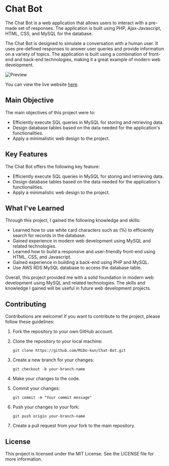 # Chat Bot

The Chat Bot is a web application that allows users to interact with a pre-made set of responses. The application is built using PHP, Ajax-Javascript, HTML, CSS, and MySQL for the database. 

The Chat Bot is designed to simulate a conversation with a human user. It uses pre-defined responses to answer user queries and provide information on a variety of topics. The application is built using a combination of front-end and back-end technologies, making it a great example of modern web development.

![Preview](https://lh3.googleusercontent.com/TqzV7wIHv_msrg_DVHceOd7Y3lW32FMycqlIuOX04tmc6ZoqUwz34FLxgXhGm99fPie1-wI5PVsQeqQYlY5HJdR0HkgTHtoVSlwezI8DgQl1wPJNaT6PLoilGcaXL_NHZeClUlwkBWRKqpn_ffpEsCx4yk3JJkG0WkcadzNGo6n2G9M_csnQCU_mDMr0nDOaGzMjGJTnAUoNfgB8csabQWw4QJvFDsUdA6vyijkHX08TsOro0kN7kNIH2_6ZILUO9_XUKYxw1siNopcs72t-Pog0DxnT7lEUaDWIR29Kw86cBxibvAkSiMvAaWJHz67AMTOiOstBPSQZes3emutSibVQZioIynf3WEtejwbiffoCTDIh9TMV2yKbm3zd2uWE3KUXTi_HniNAsGikyam-xZ7kEmAztYL60h6MFWyLh-o-SfRfCXGGtNBLNLrQ7Y2XiQY7JwixDeXQS5_MPPigP2vvGF2GBW98nshQhih1vFeAqi7yLkHE_mZK1dTUS-2P6LG8qY7f0JJpjfjdLy946nll8K82iNi21JEd5ceAULzwYh5Kj0nsUACKmOwo_6Gy7b8njFNwyP1XnFr5a-TDgEZAGW-hY9uRcJgNbCrmjE9PWuk6DquOTUQI8RRdrSJsnYPlVrmiMBMye2_StZ1bXW-HBECy2J3457oEMQWt5yk34cDmZYGB1OT2G4mp78-A-c2gAv9A08fF3WA4vIBX6te122gSlZScafOQ1dgWBJLTTpfZYtYhP1rsgJglMcvOhQZfzwIfDHWUdYa9GyVHvTBcFJvZy1R_Tr2T8C_Bct_XXQUbyxjQhmDNt29wHVYp-DgX0OXCSkcEWZs2hTMUcImE-xqkBOxo1zvEdgmccV-5gll4GEtEwjTBAKmtL66_9Oxp6H3FleuWaPMZUqSq517LEHjIvWoH3mKRymoRi_JAtaRImZ5mgp5A09faXxffZF0EeAQkfoi4HsOIVkUyfA=w1365-h635-s-no?authuser=0)

You can view the live website [here](https://chat-bot.mido-kun.repl.co/).

## Main Objective

The main objectives of this project were to:

- Efficiently execute SQL queries in MySQL for storing and retrieving data.
- Design database tables based on the data needed for the application's functionalities.
- Apply a minimalistic web design to the project.

## Key Features

The Chat Bot offers the following key feature:

- Efficiently execute SQL queries in MySQL for storing and retrieving data.
- Design database tables based on the data needed for the application's functionalities.
- Apply a minimalistic web design to the project.

## What I've Learned

Through this project, I gained the following knowledge and skills:

- Learned how to use white card characters such as (%) to efficiently search for records in the database.
- Gained experience in modern web development using MySQL and related technologies.
- Learned how to build a responsive and user-friendly front-end using HTML, CSS, and Javascript.
- Gained experience in building a back-end using PHP and MySQL.
- Use AWS RDS MySQL database to access the database table.

Overall, this project provided me with a solid foundation in modern web development using MySQL and related technologies. The skills and knowledge I gained will be useful in future web development projects.

## Contributing

Contributions are welcome! If you want to contribute to the project, please follow these guidelines:

1. Fork the repository to your own GitHub account.

2. Clone the repository to your local machine:

   `git clone https://github.com/MiDo-kun/Chat-Bot.git`

3. Create a new branch for your changes:

   `git checkout -b your-branch-name`

4. Make your changes to the code.

5. Commit your changes:

   `git commit -m "Your commit message"`

6. Push your changes to your fork:

   `git push origin your-branch-name`

7. Create a pull request from your fork to the main repository.

## License

This project is licensed under the MIT License. See the LICENSE file for more information.
